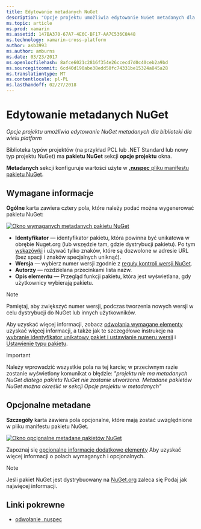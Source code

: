 ```yaml
---
title: Edytowanie metadanych NuGet
description: "Opcje projektu umożliwia edytowanie NuGet metadanych dla biblioteki dla wielu platform"
ms.topic: article
ms.prod: xamarin
ms.assetid: 147BA370-67A7-4E6C-BF17-AA7C536C0A48
ms.technology: xamarin-cross-platform
author: asb3993
ms.author: amburns
ms.date: 03/23/2017
ms.openlocfilehash: 8afce6021c2816f354e26ccecd7d0c40ceb2a9bd
ms.sourcegitcommit: 6cd40d190abe38edd50fc74331be15324a845a28
ms.translationtype: MT
ms.contentlocale: pl-PL
ms.lasthandoff: 02/27/2018
---
```

# <a name="editing-nuget-metadata"></a>Edytowanie metadanych NuGet

_Opcje projektu umożliwia edytowanie NuGet metadanych dla biblioteki dla wielu platform_

Biblioteka typów projektów (na przykład PCL lub .NET Standard lub nowy typ projektu NuGet) ma **pakietu NuGet** sekcji **opcje projektu** okna.

**Metadanych** sekcji konfiguruje wartości użyte w [ **.nuspec** pliku manifestu pakietu NuGet](https://docs.microsoft.com/en-us/nuget/create-packages/creating-a-package#the-role-and-structure-of-the-nuspec-file).

## <a name="required-information"></a>Wymagane informacje

**Ogólne** karta zawiera cztery pola, które należy podać można wygenerować pakietu NuGet:

[ ![](metadata-images/metadata-general-sml.png "Okno wymaganych metadanych pakietu NuGet")](metadata-images/metadata-general.png)

- **Identyfikator** — identyfikator pakietu, która powinna być unikatowa w obrębie Nuget.org (lub wszędzie tam, gdzie dystrybucji pakietu). Po tym [wskazówki](https://docs.microsoft.com/en-us/nuget/create-packages/creating-a-package#choosing-a-unique-package-identifier-and-setting-the-version-number) i używać tylko znaków, które są dozwolone w adresie URL (bez spacji i znaków specjalnych uniknąć).
- **Wersja** — wybierz numer wersji zgodnie z [reguły kontroli wersji NuGet](https://docs.microsoft.com/en-us/nuget/create-packages/dependency-versions).
- **Autorzy** — rozdzielana przecinkami lista nazw.
- **Opis elementu** — Przegląd funkcji pakietu, która jest wyświetlana, gdy użytkownicy wybierają pakietu.

> [!NOTE]
> Pamiętaj, aby zwiększyć numer wersji, podczas tworzenia nowych wersji w celu dystrybucji do NuGet lub innych użytkowników.

Aby uzyskać więcej informacji, zobacz [odwołania wymagane elementy](https://docs.microsoft.com/en-us/nuget/schema/nuspec#required-metadata-elements) uzyskać więcej informacji, a także jak te szczegółowe instrukcje na [wybranie identyfikator unikatowy pakiet i ustawianie numeru wersji](https://docs.microsoft.com/en-us/nuget/create-packages/creating-a-package#choosing-a-unique-package-identifier-and-setting-the-version-number) i [ Ustawienie typu pakietu](https://docs.microsoft.com/en-us/nuget/create-packages/creating-a-package#setting-a-package-type).

> [!IMPORTANT]
> Należy wprowadzić wszystkie pola na tej karcie; w przeciwnym razie zostanie wyświetlony komunikat o błędzie: _"projektu nie ma metadanych NuGet dlatego pakietu NuGet nie zostanie utworzona. Metadane pakietów NuGet można określić w sekcji Opcje projektu w metadanych"_

## <a name="optional-metadata"></a>Opcjonalne metadane

**Szczegóły** karta zawiera pola opcjonalne, które mają zostać uwzględnione w pliku manifestu pakietu NuGet.

[ ![](metadata-images/metadata-detail-sml.png "Okno opcjonalne metadane pakietów NuGet")](metadata-images/metadata-detail.png)

Zapoznaj się [opcjonalne informacje dodatkowe elementy](https://docs.microsoft.com/en-us/nuget/schema/nuspec#optional-metadata-elements) Aby uzyskać więcej informacji o polach wymaganych i opcjonalnych.

> [!NOTE]
> Jeśli pakiet NuGet jest dystrybuowany na [NuGet.org](https://www.nuget.org) zaleca się Podaj jak najwięcej informacji.


## <a name="related-links"></a>Linki pokrewne

- [odwołanie .nuspec](https://docs.microsoft.com/en-us/nuget/schema/nuspec#general-form-and-schema)
